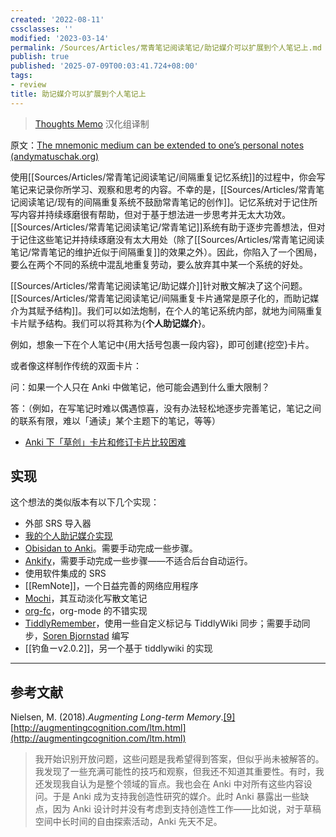 ```yaml
---
created: '2022-08-11'
cssclasses: ''
modified: '2023-03-14'
permalink: /Sources/Articles/常青笔记阅读笔记/助记媒介可以扩展到个人笔记上.md
publish: true
published: '2025-07-09T00:03:41.724+08:00'
tags:
- review
title: 助记媒介可以扩展到个人笔记上
---
```

> [Thoughts Memo](https://paratranz.cn/projects/3131) 汉化组译制  

原文：[The mnemonic medium can be extended to one’s personal notes (andymatuschak.org)](https://notes.andymatuschak.org/z5ARNXtS5VxteskEW91S1yYTgAcLABNXsZuJE)

使用[[Sources/Articles/常青笔记阅读笔记/间隔重复记忆系统]]的过程中，你会写笔记来记录你所学习、观察和思考的内容。不幸的是，[[Sources/Articles/常青笔记阅读笔记/现有的间隔重复系统不鼓励常青笔记的创作]]。记忆系统对于记住所写内容并持续琢磨很有帮助，但对于基于想法进一步思考并无太大功效。[[Sources/Articles/常青笔记阅读笔记/常青笔记]]系统有助于逐步完善想法，但对于记住这些笔记并持续琢磨没有太大用处（除了[[Sources/Articles/常青笔记阅读笔记/常青笔记的维护近似于间隔重复]]的效果之外）。因此，你陷入了一个困局，要么在两个不同的系统中混乱地重复劳动，要么放弃其中某一个系统的好处。

[[Sources/Articles/常青笔记阅读笔记/助记媒介]]针对散文解决了这个问题。[[Sources/Articles/常青笔记阅读笔记/间隔重复卡片通常是原子化的，而助记媒介为其赋予结构]]。我们可以如法炮制，在个人的笔记系统内部，就地为间隔重复卡片赋予结构。我们可以将其称为{**个人助记媒介**}。

例如，想象一下在个人笔记中{用大括号包裹一段内容}，即可创建{挖空}卡片。

或者像这样制作传统的双面卡片：

问：如果一个人只在 Anki 中做笔记，他可能会遇到什么重大限制？

答：（例如，在写笔记时难以偶遇惊喜，没有办法轻松地逐步完善笔记，笔记之间的联系有限，难以「通读」某个主题下的笔记，等等）

- [Anki 下「草创」卡片和修订卡片比较困难](https://notes.andymatuschak.org/z5tAH4GmnBiQ45M9DZSNSwp4tMWa3u5bgyKrY)

## 实现

这个想法的类似版本有以下几个实现：

- 外部 SRS 导入器
- [我的个人助记媒介实现](https://notes.andymatuschak.org/z4mAF1uBV96r72e4NjLcDaujEyTPGiUQJEj8C)
- [Obisidan to Anki](https://zhuanlan.zhihu.com/p/487321909/%3Ci%3Eht%3C/i%3Etps://github.com/Pseudonium/Obsidian_to_Anki)。需要手动完成一些步骤。
- [Ankify](https://github.com/kangruixiang/Ankify)，需要手动完成一些步骤——不适合后台自动运行。
- 使用软件集成的 SRS
- [[RemNote]]，一个日益完善的网络应用程序
- [Mochi](https://notes.andymatuschak.org/zxAXSEQidXeYW2XFBj9ftGxz1kTNtV4fXjhZ)，其互动淡化写散文笔记
- [org-fc](https://www.leonrische.me/fc/index.html)，org-mode 的不错实现
- [TiddlyRemember](https://github.com/sobjornstad/TiddlyRemember)，使用一些自定义标记与 TiddlyWiki 同步；需要手动同步，[Soren Bjornstad](https://notes.andymatuschak.org/zzfor7LXCY9JBRjFmMaeLw5zV69GM2dSDQA) 编写
- [[钓鱼ーv2.0.2]]，另一个基于 tiddlywiki 的实现  

___

## 参考文献

Nielsen, M. (2018).*Augmenting Long-term Memory*.[\[9\]](https://zhuanlan.zhihu.com/p/487321909#ref_9) [http://augmentingcognition.com/ltm.html](http://augmentingcognition.com/ltm.html)

> 我开始识别开放问题，这些问题是我希望得到答案，但似乎尚未被解答的。我发现了一些充满可能性的技巧和观察，但我还不知道其重要性。有时，我还发现我自认为是整个领域的盲点。我也会在 Anki 中对所有这些内容设问。于是 Anki 成为支持我创造性研究的媒介。此时 Anki 暴露出一些缺点，因为 Anki 设计时并没有考虑到支持创造性工作——比如说，对于草稿空间中长时间的自由探索活动，Anki 先天不足。